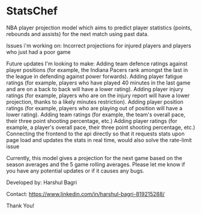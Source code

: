 # StatsChef
NBA player projection model which aims to predict player statistics (points, rebounds and assists) for the next match using past data.

Issues i'm working on:
    Incorrect projections for injured players and players who just had a poor game

Future updates I'm looking to make:
    Adding team defence ratings against player positions (for example, the Indiana Pacers rank amongst the last in the league in defending against power forwards).
    Adding player fatigue ratings (for example, players who have played 40 minutes in the last game and are on a back to back will have a lower rating).
    Adding player injury ratings (for example, players who are on the injury report will have a lower projection, thanks to a likely minutes restriction).
    Adding player position ratings (for example, players who are playing out of position will have a lower rating).
    Adding team ratings (for example, the team's overall pace, their three point shooting percentage, etc.)
    Adding player ratings (for example, a player's overall pace, their three point shooting percentage, etc.) 
    Connecting the frontend to the api directly so that it requests stats upon page load and updates the stats in real time, would also solve the rate-limit issue

Currently, this model gives a projection for the next game based on the season averages and the 5 game rolling averages. 
Please let me know if you have any potential updates or if it causes any bugs.

Developed by: Harshul Bagri

Contact: https://www.linkedin.com/in/harshul-bagri-819215288/

Thank You!
